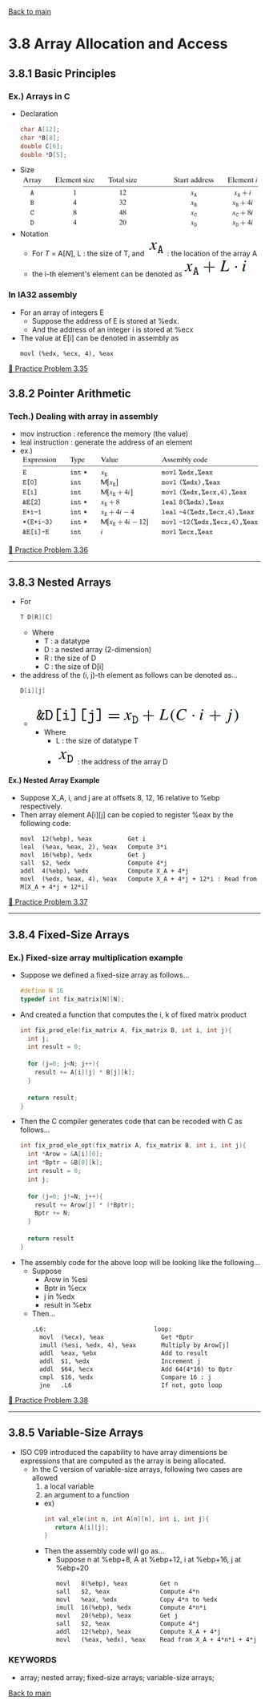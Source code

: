 [Back to main](https://github.com/JoonHyeok-hozy-Kim/computer_systems_study#readme)

# 3.8 Array Allocation and Access

## 3.8.1 Basic Principles
### Ex.) Arrays in C
* Declaration
  ```c
  char A[12];
  char *B[8];
  double C[6];
  double *D[5];
  ```
* Size
  ![](https://github.com/JoonHyeok-hozy-Kim/computer_systems_study/blob/main/contents/ch_03/images/03_08_01_array_size.png)
* Notation
  * For *T* = A[*N*], L : the size of T, and ![](https://github.com/JoonHyeok-hozy-Kim/computer_systems_study/blob/main/contents/ch_03/images/03_08_01_x_a.png) : the location of the array A
  * the i-th element's element can be denoted as ![](https://github.com/JoonHyeok-hozy-Kim/computer_systems_study/blob/main/contents/ch_03/images/03_08_01_ith_address.png)


### In IA32 assembly
* For an array of integers E
  * Suppose the address of E is stored at %edx.
  * And the address of an integer i is stored at %ecx
* The value at E[i] can be denoted in assembly as
  ```assembly
  movl (%edx, %ecx, 4), %eax
  ```

[:orange_book: Practice Problem 3.35](https://github.com/JoonHyeok-hozy-Kim/computer_systems_study/blob/main/contents/ch_03/problems/practice_problems.md#practice-problem-335)


## 3.8.2 Pointer Arithmetic

### Tech.) Dealing with array in assembly
* mov instruction : reference the memory (the value)
* leal instruction : generate the address of an element
* ex.)
  ![](https://github.com/JoonHyeok-hozy-Kim/computer_systems_study/blob/main/contents/ch_03/images/03_08_02_mov_leal.png)

[:orange_book: Practice Problem 3.36](https://github.com/JoonHyeok-hozy-Kim/computer_systems_study/blob/main/contents/ch_03/problems/practice_problems.md#practice-problem-336)

---

## 3.8.3 Nested Arrays
* For
  ```c
  T D[R][C]
  ```
  * Where
    * T : a datatype
    * D : a nested array (2-dimension)
    * R : the size of D
    * C : the size of D[i]
* the address of the (i, j)-th element as follows can be denoted as...
  ```c
  D[i][j]
  ```
  * ![](https://github.com/JoonHyeok-hozy-Kim/computer_systems_study/blob/main/contents/ch_03/images/03_08_03_nested_array_def.png)
    * Where
      * L : the size of datatype T
      * ![](https://github.com/JoonHyeok-hozy-Kim/computer_systems_study/blob/main/contents/ch_03/images/03_08_03_x_d.png) : the address of the array D


#### Ex.) Nested Array Example
* Suppose X_A, i, and j are at offsets 8, 12, 16 relative to %ebp respectively.
* Then array element A[i][j] can be copied to register %eax by the following code:
  ```assembly
  movl  12(%ebp), %eax          Get i
  leal  (%eax, %eax, 2), %eax   Compute 3*i
  movl  16(%ebp), %edx          Get j
  sall  $2, %edx                Compute 4*j
  addl  4(%ebp), %edx           Compute X_A + 4*j
  movl  (%edx, %eax, 4), %eax   Compute X_A + 4*j + 12*i : Read from M[X_A + 4*j + 12*i]
  ```

[:orange_book: Practice Problem 3.37](https://github.com/JoonHyeok-hozy-Kim/computer_systems_study/blob/main/contents/ch_03/problems/practice_problems.md#practice-problem-337)

---

## 3.8.4 Fixed-Size Arrays
### Ex.) Fixed-size array multiplication example
* Suppose we defined a fixed-size array as follows...
  ```c
  #define N 16
  typedef int fix_matrix[N][N];
  ```
* And created a function that computes the i, k of fixed matrix product
  ```c
  int fix_prod_ele(fix_matrix A, fix_matrix B, int i, int j){
    int j;
    int result = 0;

    for (j=0; j<N; j++){
      result += A[i][j] * B[j][k];
    }

    return result;
  }
  ```
* Then the C compiler generates code that can be recoded with C as follows...
  ```c
  int fix_prod_ele_opt(fix_matrix A, fix_matrix B, int i, int j){
    int *Arow = &A[i][0];
    int *Bptr = &B[0][k];
    int result = 0;
    int j;
    
    for (j=0; j!=N; j++){
      result += Arow[j] * (*Bptr);
      Bptr += N;
    }

    return result
  }
  ```
* The assembly code for the above loop will be looking like the following...
  * Suppose 
    * Arow in %esi
    * Bptr in %ecx
    * j in %edx
    * result in %ebx
  * Then...
    ```assembly
    .L6:                              loop:
      movl  (%ecx), %eax                Get *Bptr
      imull (%esi, %edx, 4), %eax       Multiply by Arow[j]
      addl  %eax, %ebx                  Add to result
      addl  $1, %edx                    Increment j
      addl  $64, %ecx                   Add 64(4*16) to Bptr
      cmpl  $16, %edx                   Compare 16 : j
      jne   .L6                         If not, goto loop
    ```

[:orange_book: Practice Problem 3.38](https://github.com/JoonHyeok-hozy-Kim/computer_systems_study/blob/main/contents/ch_03/problems/practice_problems.md#practice-problem-338)

---

## 3.8.5 Variable-Size Arrays
* ISO C99 introduced the capability to have array dimensions be expressions that are computed as the array is being allocated.
  * In the C version of variable-size arrays, following two cases are allowed
     1. a local variable
     2. an argument to a function
       * ex)
         ```c
         int val_ele(int n, int A[n][n], int i, int j){
            return A[i][j];
         }
         ```
       * Then the assembly code will go as...
         * Suppose n at %ebp+8, A at %ebp+12, i at %ebp+16, j at %ebp+20
           ```assembly
           movl   8(%ebp), %eax         Get n
           sall   $2, %eax              Compute 4*n
           movl   %eax, %edx            Copy 4*n to %edx
           imull  16(%ebp), %edx        Compute 4*n*i
           movl   20(%ebp), %eax        Get j
           sall   $2, %eax              Compute 4*j
           addl   12(%ebp), %eax        Compute X_A + 4*j
           movl   (%eax, %edx), %eax    Read from X_A + 4*n*i + 4*j
           ```








### KEYWORDS
* array; nested array; fixed-size arrays; variable-size arrays;


[Back to main](https://github.com/JoonHyeok-hozy-Kim/computer_systems_study#readme)